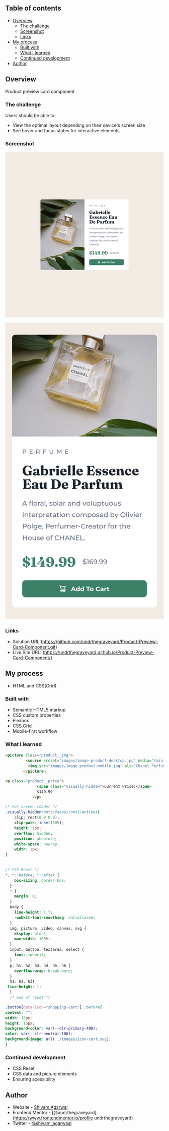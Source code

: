 ## Table of contents

- [Overview](#overview)
  - [The challenge](#the-challenge)
  - [Screenshot](#screenshot)
  - [Links](#links)
- [My process](#my-process)
  - [Built with](#built-with)
  - [What I learned](#what-i-learned)
  - [Continued development](#continued-development)
- [Author](#author)


## Overview

Product preview card component 

### The challenge

Users should be able to:

- View the optimal layout depending on their device's screen size
- See hover and focus states for interactive elements

### Screenshot

![](./design/Final%20Design%20Desktop%20Preview.png)

![](./design/Final%20Design%20Mobile%20Preview.png)

### Links

- Solution URL:(https://github.com/undrthegraveyard/Product-Preview-Card-Component.git)
- Live Site URL: (https://undrthegraveyard.github.io/Product-Preview-Card-Component/)

## My process

- HTML and CSS(Grid)

### Built with

- Semantic HTML5 markup
- CSS custom properties
- Flexbox
- CSS Grid
- Mobile-first workflow

### What I learned

```html
<picture class="product__img">
         <source srcset="images/image-product-desktop.jpg" media="(min-width: 600px)">
          <img src="images/image-product-mobile.jpg" alt="Chanel Perfume">
        </picture>
```
```html
<p class="product__price">
              <span class="visually-hidden">Current Price:</span>
              $149.99
            </p>
```
```css
/* For screen reader */
.visually-hidden:not(:focus):not(:active){
    clip: rect(0 0 0 0);
    clip-path: inset(50%);
    height: 1px;
    overflow: hidden;
    position: absolute;
    white-space: nowrap;
    width: 1px;
}
```
```css

/* CSS Reset */
*, *::before, *::after {
    box-sizing: border-box;
  }
  * {
    margin: 0;
  }
  body {
    line-height: 1.7;
    -webkit-font-smoothing: antialiased;
  }
  img, picture, video, canvas, svg {
    display: block;
    max-width: 100%;
  }
  input, button, textarea, select {
    font: inherit;
  }
  p, h1, h2, h3, h4, h5, h6 {
    overflow-wrap: break-word;
  } 
  h1, h2, h3{
 line-height: 1;
  }
  /* end of reset */
```
```css
.button[data-icon="shopping-cart"]::before{
content: "";
width: 15px;
height: 16px;
background-color: var(--clr-primary-400);
color: var(--clr-neutral-100);
background-image: url(../images/icon-cart.svg);
}
```
### Continued development

- CSS Reset 
- CSS data and picture elements
- Ensuring acessibility 

## Author

- Website - [Shivam Agarwal](https://www.shivamagarwal.au)
- Frontend Mentor - [@undrthegraveyard](https://www.frontendmentor.io/profile undrthegraveyard)
- Twitter - [@shivam_agarwaal](https://twitter.com/shivam_agarwaal)
